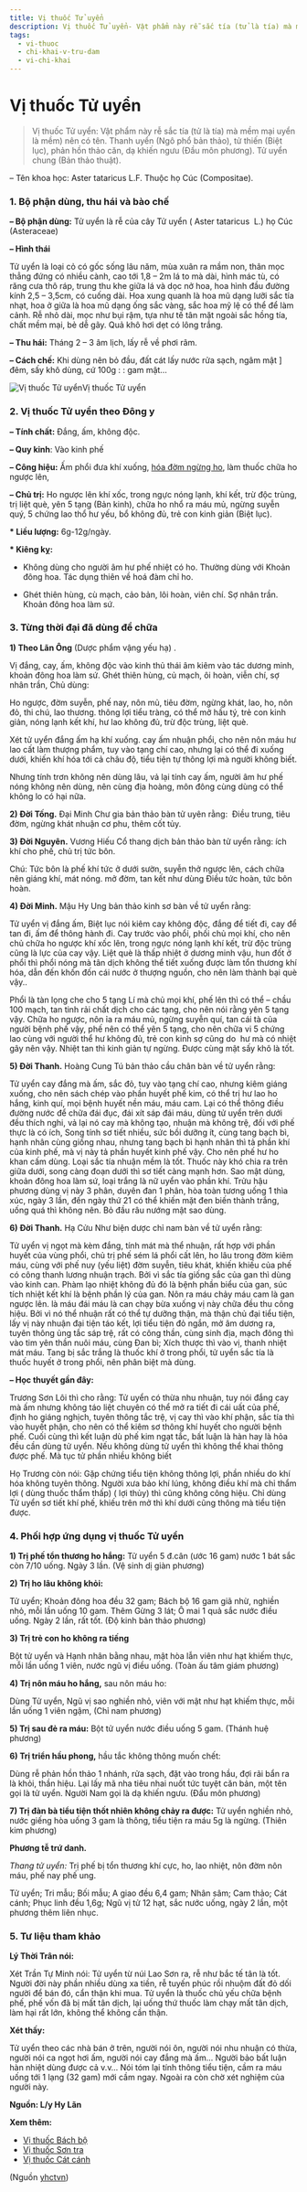 ```yaml
---
title: Vị thuốc Tử uyển
description: Vị thuốc Tử uyển- Vật phẩm này rễ sắc tía (tử là tía) mà mềm mại uyển là mềm) nên có tên. Thanh uyển (Ngô phổ bản thảo), tử thiến (Biệt lục), phản hồn thảo căn, dạ khiến ngưu (Đầu môn phương). Tử uyển chung (Bản thảo thuật).
tags:
  - vi-thuoc
  - chi-khai-v-tru-dam
  - vi-chi-khai
---
```


# Vị thuốc Tử uyển 

> Vị thuốc Tử uyển: Vật phẩm này rễ sắc tía (tử là tía) mà mềm mại uyển là mềm) nên có tên. Thanh uyển (Ngô phổ bản thảo), tử thiến (Biệt lục), phản hồn thảo căn, dạ khiến ngưu (Đầu môn phương). Tử uyển chung (Bản thảo thuật).

– Tên khoa học: Aster tataricus L.F. Thuộc họ Cúc (Compositae). 

### 1. Bộ phận dùng, thu hái và bào chế

**– Bộ phận dùng:** Tử uyển là rễ của cây Tử uyển ( Aster tataricus  L.) họ Cúc (Asteraceae)

**– Hình thái**

Tử uyển là loại cỏ có gốc sống lâu năm, mùa xuân ra mầm non, thân mọc thẳng đứng có nhiều cành, cao tới 1,8 – 2m lá to mà dài, hình mác tù, có răng cưa thô ráp, trung thu khe giữa lá và dọc nở hoa, hoa hình đầu đường kính 2,5 – 3,5cm, có cuống dài. Hoa xung quanh là hoa mũ dạng lưỡi sắc tía nhạt, hoa ở giữa là hoa mũ dạng ống sắc vàng, sắc hoa mỹ lệ có thể để làm cảnh. Rễ nhỏ dài, mọc như bụi rậm, tựa như tế tân mặt ngoài sắc hồng tía, chất mềm mại, bẻ dễ gãy. Quả khô hơi dẹt có lông trắng.

**– Thu hái:** Tháng 2 – 3 âm lịch, lấy rễ về phơi râm.

**– Cách chế:** Khi dùng nên bỏ đầu, đất cát lấy nước rửa sạch, ngâm mật ] đêm, sấy khô dùng, cứ 100g : : gam mật…

![Vị thuốc Tử uyển](/imgs/yhctvn/vi-thuoc-tu-uyen.jpg)Vị thuốc Tử uyển

### 2. Vị thuốc Tử uyển theo Đông y

**– Tính chất:** Đắng, ấm, không độc. 

**– Quy kinh**: Vào kinh phế

**– Công hiệu:** Ấm phổi đưa khí xuống, [hóa đờm ngừng ho](/yhctvn/dai-cuong-thuoc-chua-ho-chi-khai/), làm thuốc chữa ho ngược lên,

**– Chủ trị:** Ho ngược lên khí xốc, trong ngực nóng lạnh, khí kết, trừ độc trùng, trị liệt què, yên 5 tạng (Bản kinh), chữa ho nhổ ra máu mủ, ngừng suyễn quý, 5 chứng lao thổ hư yếu, bổ không đủ, trẻ con kinh giản (Biệt lục).

**\* Liều lượng:** 6g-12g/ngày.

**\* Kiêng kỵ:** 

+ Không dùng cho người âm hư phế nhiệt có ho. Thường dùng với Khoản đông hoa. Tác dụng thiên về hoá đàm chỉ ho.

+ Ghét thiên hùng, cù mạch, cảo bản, lôi hoàn, viên chí. Sợ nhân trần. Khoản đông hoa làm sứ.

### 3. Từng thời đại đã dùng để chữa

**1) Theo Lãn Ông** (Dược phẩm vậng yếu hạ) .

Vị đắng, cay, ấm, không độc vào kinh thủ thái âm kiêm vào tác dương minh, khoản đông hoa làm sứ. Ghét thiên hùng, củ mạch, ôi hoàn, viễn chí, sợ nhân trần, Chủ dùng:

Ho ngược, đờm suyễn, phế nay, nôn mủ, tiêu đờm, ngừng khát, lao, ho, nôn đỏ, thi chú, lao thương. thông lợi tiểu tràng, có thể mở hầu tý, trẻ con kinh giản, nóng lạnh kết khí, hư lao không đủ, trừ độc trùng, liệt què.

Xét tử uyển đắng ấm hạ khí xuống. cay ấm nhuận phổi, cho nên nôn máu hư lao cất làm thượng phẩm, tuy vào tạng chí cao, nhưng lại có thể đi xuống dưới, khiến khí hóa tới cả châu độ, tiểu tiện tự thông lợi mà người không biết.

Nhưng tính trơn không nên dùng lâu, vả lại tính cay ấm, người âm hư phế nóng không nên dùng, nên cùng địa hoàng, môn đông cùng dùng có thể không lo có hại nữa.

**2) Đời Tống.** Đại Minh Chư gia bản thảo bàn tử uyên rằng:  Điều trung, tiêu đờm, ngừng khát nhuận cơ phu, thêm cốt tủy.

**3) Đời Nguyên.** Vương Hiếu Cổ thang dịch bản thảo bàn tử uyển rằng: ích khí cho phế, chủ trị tức bôn.

Chú: Tức bôn là phế khí tức ở dưới sườn, suyễn thở ngược lên, cách chữa nên giáng khí, mát nóng. mở đờm, tan kết như dùng Điều tức hoàn, tức bôn hoàn.

**4) Đời Minh.** Mậu Hy Ung bản thảo kinh sơ bàn về tử uyển rằng:

Tử uyển vị đắng ấm, Biệt lục nói kiêm cay không độc, đắng để tiết đi, cay để tan đi, ấm để thông hành đi. Cay trước vào phổi, phối chủ mọi khí, cho nên chủ chữa ho ngược khí xốc lên, trong ngực nóng lạnh khí kết, trừ độc trùng cũng là lực của cay vậy. Liệt què là thấp nhiệt ở dương minh vậu, hun đốt ở phổi thì phổi nóng mà tân dịch không thể tiết xuống được làm tổn thương khí hóa, dẫn đến khốn đốn cái nước ở thượng nguồn, cho nên làm thành bại què vậy..

Phổi là tàn lọng che cho 5 tạng Lí mà chủ mọi khí, phế lên thì có thể – chầu 100 mạch, tan tinh rải chất dịch cho các tạng, cho nên nói rằng yên 5 tạng vậy. Chữa ho ngược, nôn ỉa ra máu mủ, ngừng suyễn quí, tan cái tà của người bệnh phế vậy, phế nên có thể yên 5 tạng, cho nên chữa vi 5 chứng lao cùng với người thể hư không đủ, trẻ con kinh sợ cũng do  hư mà có nhiệt gây nên vậy. Nhiệt tan thì kinh giản tự ngừng. Được cùng mật sấy khô là tốt. 

**5) Đời Thanh.** Hoàng Cung Tú bản thảo cầu chân bàn về tử uyển rằng:

Tử uyển cay đắng mà ấm, sắc đỏ, tuy vào tạng chí cao, nhưng kiêm giáng xuống, cho nên sách chép vào phần huyết phế kim, có thể trị hư lao ho hắng, kinh quí, mọi bệnh huyết nền máu, máu cam. Lại có thể thông điều đường nước để chữa đái đục, đái xít sáp đái máu, dùng tử uyển trên dưới đều thích nghi, vả lại nó cay mà không tạo, nhuận mà không trệ, đối với phế thực là có ích, Song tính sơ tiết nhiều, sức bồi dưỡng ít, cùng tang bạch bì, hạnh nhân cùng giống nhau, nhưng tang bạch bì hạnh nhân thì tả phần khí của kinh phế, mà vị này tả phần huyết kinh phế vậy. Cho nên phế hư ho khan cấm dùng. Loại sắc tía nhuận mềm là tốt. Thuốc này khó chia ra trên giữa dưới, song càng đoạn dưới thì sơ tiết càng mạnh hơn. Sao mật dùng, khoản đông hoa làm sứ, loại trắng là nữ uyển vào phần khí. Trửu hậu phương dùng vị này 3 phân, duyên đan 1 phân, hòa toàn tương uống 1 thìa xúc, ngày 3 lần, đến ngày thứ 21 có thể khiến mặt đen biến thành trắng, uống quá thì không nên. Bỏ đầu râu nướng mật sao dùng.

**6) Đời Thanh.** Hạ Cửu Như biện dược chỉ nam bàn về tử uyển rằng:

Tử uyển vị ngọt mà kèm đắng, tính mát mà thể nhuận, rất hợp với phần huyết của vùng phổi, chủ trị phế sém lá phổi cất lên, ho lâu trong đờm kiêm máu, cùng với phế nuy (yếu liệt) đờm suyễn, tiêu khát, khiến khiếu của phế có công thanh lương nhuận trạch. Bởi vì sắc tía giống sắc của gan thì dùng vào kinh can. Phàm lạo nhiệt không đủ đó là bệnh phần biểu của gan, súc tích nhiệt kết khí là bệnh phần lý của gan. Nôn ra máu chảy máu cam là gan ngược lên. là máu đái máu là can chạy bừa xuống vị này chữa đều thu công hiệu. Bởi vì nó thể nhuận rất có thể tự dưỡng thận, mà thận chủ đại tiểu tiện, lấy vị này nhuận đại tiện táo kết, lợi tiểu tiện đỏ ngắn, mở âm dương ra, tuyên thông ủng tắc sáp trệ, rất có công thần, cùng sinh địa, mạch đông thì vào tim yên thần nuôi máu, cùng Đan bì; Xích thược thì vào vị, thanh nhiệt mát máu. Tang bị sắc trắng là thuốc khí ở trong phổi, tử uyển sắc tía là thuốc huyết ở trong phổi, nên phân biệt mà dùng.

**– Học thuyết gần đây:**

Trương Sơn Lôi thì cho rằng: Tử uyển có thừa nhu nhuận, tuy nói đắng cay mà ấm nhưng không táo liệt chuyên có thể mở ra tiết đi cái uất của phế, định ho giáng nghịch, tuyên thông tắc trệ, vị cay thì vào khí phận, sắc tía thì vào huyết phận, cho nên có thể kiêm sơ thông khí huyết cho người bệnh phế. Cuối cùng thì kết luận dù phế kim ngạt tắc, bất luận là hàn hay là hỏa đều cần dùng tử uyển. Nếu không dùng tử uyển thì không thể khai thông được phế. Mà tục tử phần nhiều không biết 

Họ Trương còn nói: Gặp chứng tiểu tiện không thông lợi, phần nhiều do khí hóa không tuyên thông. Người xưa bảo khí lúng, không điều khí mà chỉ thẩm lợi ( dùng thuốc thẩm thấp) ( lợi thủy) thì cũng không công hiệu. Chỉ dùng Tử uyển sơ tiết khí phế, khiếu trên mở thì khí dưới cũng thông mà tiểu tiện được.

### 4. Phối hợp ứng dụng vị thuốc Tử uyển

**1) Trị phế tổn thương ho hắng:** Tử uyển 5 đ.cân (ước 16 gam) nước 1 bát sắc còn 7/10 uống. Ngày 3 lần. (Vệ sinh dị giàn phương)

**2) Trị ho lâu không khỏi:**

Tử uyển; Khoản đông hoa đều 32 gam; Bách bộ 16 gam giã nhừ, nghiền nhỏ, mỗi lần uống 10 gam. Thêm Gừng 3 lát; Ô mai 1 quả sắc nước điều uống. Ngày 2 lần, rất tốt. (Độ kinh bản thảo phương)

**3) Trị trẻ con ho không ra tiếng**

Bột tử uyển và Hạnh nhân bằng nhau, mật hòa lẫn viên như hạt khiếm thực, mỗi lần uống 1 viên, nước ngũ vị điều uống. (Toàn ấu tâm giám phương)

**4) Trị nôn máu ho hắng,** sau nôn máu ho: 

Dùng Tử uyển, Ngũ vị sao nghiền nhỏ, viên với mật như hạt khiếm thực, mỗi lần uống 1 viên ngậm, (Chỉ nam phương)

**5) Trị sau đẻ ra máu:** Bột tử uyển nước điều uống 5 gam. (Thánh huệ phương)

**6) Trị triển hầu phong,** hầu tắc không thông muốn chết:

Dùng rễ phản hồn thảo 1 nhánh, rửa sạch, đặt vào trong hầu, đợi rãi bẩn ra là khỏi, thần hiệu. Lại lấy mã nha tiêu nhai nuốt tức tuyệt căn bản, một tên gọi là tử uyển. Người Nam gọi là dạ khiến ngưu. (Đẩu môn phương)

**7) Trị đàn bà tiểu tiện thốt nhiên không chảy ra được:** Tử uyển nghiền nhỏ, nước giếng hòa uống 3 gam là thông, tiểu tiện ra máu 5g là ngừng. (Thiên kim phương) 

**Phương tễ trứ danh.**

*Thang tử uyển:* Trị phế bị tổn thương khí cực, ho, lao nhiệt, nôn đờm nôn máu, phế nay phế ung.

Tử uyển; Tri mẫu; Bối mẫu; A giao đều 6,4 gam; Nhân sâm; Cam thảo; Cát cánh; Phục linh đều 1,6g; Ngũ vị tử 12 hạt, sắc nước uống, ngày 2 lần, một phương thêm liên nhục.

### 5. Tư liệu tham khảo

**Lý Thời Trân nói:**

Xét Trần Tự Minh nói: Tử uyển từ núi Lao Sơn ra, rễ như bắc tế tân là tốt. Người đời này phần nhiều dùng xa tiền, rễ tuyến phúc rồi nhuộm đất đỏ dối người để bán đó, cẩn thận khi mua. Tử uyển là thuốc chủ yếu chữa bệnh phế, phế vốn đã bị mất tân dịch, lại uống thứ thuốc làm chạy mất tân dịch, làm hại rất lớn, không thể không cần thận.

**Xét thấy:**

Tử uyển theo các nhà bán ở trên, người nói ôn, người nói nhu nhuận có thừa, người nói ca ngọt hơi ấm, người nói cay đắng mà ấm… Người bảo bất luận hàn nhiệt dùng được cả v.v… Nói tóm lại tính thông tiểu tiện, cầm ra máu uống tới 1 lạng (32 gam) mới cầm ngay. Ngoài ra còn chờ xét nghiệm của người này.

**Nguồn: L/y Hy Lãn**

**Xem thêm:**

* [Vị thuốc Bách bộ](/yhctvn/vi-thuoc-bach-bo/)
* [Vị thuốc Sơn tra](/yhctvn/vi-thuoc-son-tra/)
* [Vị thuốc Cát cánh](/yhctvn/vi-thuoc-cat-canh/)

(Nguồn <a href="https://yhctvn.com/vi-thuoc-tu-uyen/" target="_blank">yhctvn</a>)

